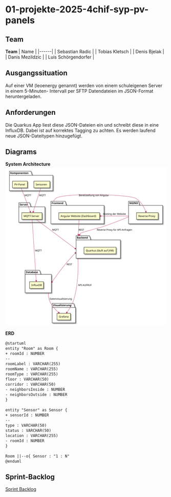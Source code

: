 # 01-projekte-2025-4chif-syp-pv-panels

## Team
**Team**
| Name |
|------|
| Sebastian Radic |
| Tobias Kletsch |
| Denis Bjelak |
| Danis Mezildzic |
| Luis Schörgendorfer |

## Ausgangssituation
Auf einer VM (leoenergy genannt) werden von einem schuleigenen Server in einem 5-Minuten- Intervall per SFTP Datendateien im JSON-Format heruntergeladen.

## Anforderungen
Die Quarkus App liest diese JSON-Dateien ein und schreibt diese in eine InfluxDB. Dabei ist auf korrektes Tagging zu achten. Es werden laufend neue JSON-Dateitypen hinzugefügt.

## Diagrams

**System Architecture**  
![SVG  Diagram](Documentation/SystemArchitecture/diagrams/SystemArchitecture.svg)

**ERD**  
```plantuml
@startuml
entity "Room" as Room {
+ roomId : NUMBER
--
roomLabel : VARCHAR(255)
roomName : VARCHAR(255)
roomType : VARCHAR(255)
floor : VARCHAR(50)
corridor : VARCHAR(50)
- neighborsInside : NUMBER
- neighborsOutside : NUMBER
}

entity "Sensor" as Sensor {
+ sensorId : NUMBER
--
type : VARCHAR(50)
status : VARCHAR(50)
location : VARCHAR(255)
- roomId : NUMBER
}

Room ||--o{ Sensor : "1 : N"
@enduml
```

## Sprint-Backlog
[Sprint Backlog](https://vm81.htl-leonding.ac.at/agiles/99-404/100-1841)

